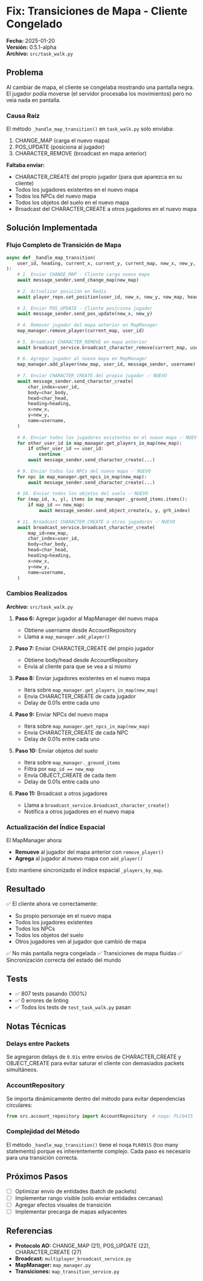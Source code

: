 # Fix: Transiciones de Mapa - Cliente Congelado

**Fecha:** 2025-01-20  
**Versión:** 0.5.1-alpha  
**Archivo:** `src/task_walk.py`

## Problema

Al cambiar de mapa, el cliente se congelaba mostrando una pantalla negra. El jugador podía moverse (el servidor procesaba los movimientos) pero no veía nada en pantalla.

### Causa Raíz

El método `_handle_map_transition()` en `task_walk.py` solo enviaba:
1. CHANGE_MAP (carga el nuevo mapa)
2. POS_UPDATE (posiciona al jugador)
3. CHARACTER_REMOVE (broadcast en mapa anterior)

**Faltaba enviar:**
- CHARACTER_CREATE del propio jugador (para que aparezca en su cliente)
- Todos los jugadores existentes en el nuevo mapa
- Todos los NPCs del nuevo mapa
- Todos los objetos del suelo en el nuevo mapa
- Broadcast del CHARACTER_CREATE a otros jugadores en el nuevo mapa

## Solución Implementada

### Flujo Completo de Transición de Mapa

```python
async def _handle_map_transition(
    user_id, heading, current_x, current_y, current_map, new_x, new_y, new_map
):
    # 1. Enviar CHANGE_MAP - Cliente carga nuevo mapa
    await message_sender.send_change_map(new_map)
    
    # 2. Actualizar posición en Redis
    await player_repo.set_position(user_id, new_x, new_y, new_map, heading)
    
    # 3. Enviar POS_UPDATE - Cliente posiciona jugador
    await message_sender.send_pos_update(new_x, new_y)
    
    # 4. Remover jugador del mapa anterior en MapManager
    map_manager.remove_player(current_map, user_id)
    
    # 5. Broadcast CHARACTER_REMOVE en mapa anterior
    await broadcast_service.broadcast_character_remove(current_map, user_id)
    
    # 6. Agregar jugador al nuevo mapa en MapManager
    map_manager.add_player(new_map, user_id, message_sender, username)
    
    # 7. Enviar CHARACTER_CREATE del propio jugador ✅ NUEVO
    await message_sender.send_character_create(
        char_index=user_id,
        body=char_body,
        head=char_head,
        heading=heading,
        x=new_x,
        y=new_y,
        name=username,
    )
    
    # 8. Enviar todos los jugadores existentes en el nuevo mapa ✅ NUEVO
    for other_user_id in map_manager.get_players_in_map(new_map):
        if other_user_id == user_id:
            continue
        await message_sender.send_character_create(...)
    
    # 9. Enviar todos los NPCs del nuevo mapa ✅ NUEVO
    for npc in map_manager.get_npcs_in_map(new_map):
        await message_sender.send_character_create(...)
    
    # 10. Enviar todos los objetos del suelo ✅ NUEVO
    for (map_id, x, y), items in map_manager._ground_items.items():
        if map_id == new_map:
            await message_sender.send_object_create(x, y, grh_index)
    
    # 11. Broadcast CHARACTER_CREATE a otros jugadores ✅ NUEVO
    await broadcast_service.broadcast_character_create(
        map_id=new_map,
        char_index=user_id,
        body=char_body,
        head=char_head,
        heading=heading,
        x=new_x,
        y=new_y,
        name=username,
    )
```

### Cambios Realizados

**Archivo:** `src/task_walk.py`

1. **Paso 6:** Agregar jugador al MapManager del nuevo mapa
   - Obtiene username desde AccountRepository
   - Llama a `map_manager.add_player()`

2. **Paso 7:** Enviar CHARACTER_CREATE del propio jugador
   - Obtiene body/head desde AccountRepository
   - Envía al cliente para que se vea a sí mismo

3. **Paso 8:** Enviar jugadores existentes en el nuevo mapa
   - Itera sobre `map_manager.get_players_in_map(new_map)`
   - Envía CHARACTER_CREATE de cada jugador
   - Delay de 0.01s entre cada uno

4. **Paso 9:** Enviar NPCs del nuevo mapa
   - Itera sobre `map_manager.get_npcs_in_map(new_map)`
   - Envía CHARACTER_CREATE de cada NPC
   - Delay de 0.01s entre cada uno

5. **Paso 10:** Enviar objetos del suelo
   - Itera sobre `map_manager._ground_items`
   - Filtra por `map_id == new_map`
   - Envía OBJECT_CREATE de cada item
   - Delay de 0.01s entre cada uno

6. **Paso 11:** Broadcast a otros jugadores
   - Llama a `broadcast_service.broadcast_character_create()`
   - Notifica a otros jugadores en el nuevo mapa

### Actualización del Índice Espacial

El MapManager ahora:
- **Remueve** al jugador del mapa anterior con `remove_player()`
- **Agrega** al jugador al nuevo mapa con `add_player()`

Esto mantiene sincronizado el índice espacial `_players_by_map`.

## Resultado

✅ El cliente ahora ve correctamente:
- Su propio personaje en el nuevo mapa
- Todos los jugadores existentes
- Todos los NPCs
- Todos los objetos del suelo
- Otros jugadores ven al jugador que cambió de mapa

✅ No más pantalla negra congelada
✅ Transiciones de mapa fluidas
✅ Sincronización correcta del estado del mundo

## Tests

- ✅ 807 tests pasando (100%)
- ✅ 0 errores de linting
- ✅ Todos los tests de `test_task_walk.py` pasan

## Notas Técnicas

### Delays entre Packets

Se agregaron delays de `0.01s` entre envíos de CHARACTER_CREATE y OBJECT_CREATE para evitar saturar el cliente con demasiados packets simultáneos.

### AccountRepository

Se importa dinámicamente dentro del método para evitar dependencias circulares:

```python
from src.account_repository import AccountRepository  # noqa: PLC0415
```

### Complejidad del Método

El método `_handle_map_transition()` tiene el noqa `PLR0915` (too many statements) porque es inherentemente complejo. Cada paso es necesario para una transición correcta.

## Próximos Pasos

- [ ] Optimizar envío de entidades (batch de packets)
- [ ] Implementar rango visible (solo enviar entidades cercanas)
- [ ] Agregar efectos visuales de transición
- [ ] Implementar precarga de mapas adyacentes

## Referencias

- **Protocolo AO:** CHANGE_MAP (21), POS_UPDATE (22), CHARACTER_CREATE (27)
- **Broadcast:** `multiplayer_broadcast_service.py`
- **MapManager:** `map_manager.py`
- **Transiciones:** `map_transition_service.py`
